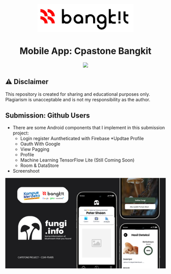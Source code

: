 <div align="center">
  <img alt="Logo_Bangkit" src="https://raw.githubusercontent.com/petershaan12/BangkitFinalProjectAndroid/master/app/src/main/res/drawable/bangkit.jpg" width="300" />
</div>

<div align="center">
<h1>Mobile App: Cpastone Bangkit </h1>
<img src="https://img.shields.io/badge/by-bangkit%20-red.svg" />
</div>

## ⚠️ Disclaimer 
This repository is created for sharing and educational purposes only. Plagiarism is unacceptable and is not my responsibility as the author.

## Submission: Github Users
* There are some Android components that I implement in this submission project:
    * Login register Auntheticated with Firebase *Updtae Profile
    * Oauth With Google
    * View Pagging
    * Profile
    * Machine Learning TensorFlow Lite (Still Coming Soon)
    * Room & DataStore
* Screenshoot
 <img alt="Logo_Bangkit" src="https://raw.githubusercontent.com/Fungi-info-Bangkit-Capstone/android/main/app/src/main/res/drawable/2.png" width="1000" />
